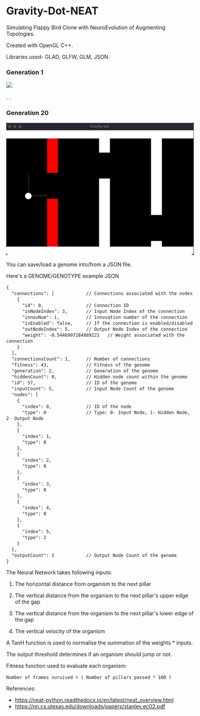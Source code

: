 # Gravity-Dot-NEAT

Simulating Flappy Bird Clone with NeuroEvolution of Augmenting Topologies.

Created with OpenGL C++. 

Libraries used- GLAD, GLFW, GLM, JSON

### Generation 1
![](https://github.com/iamnexxed/Gravity-Dot-NEAT/blob/main/Images/GravityDotCapture1.gif)

.
.

### Generation 20
![](https://github.com/iamnexxed/Gravity-Dot-NEAT/blob/main/Images/GravityDotCapture2.gif)

You can save/load a genome into/from a JSON file.

Here's a GENOME/GENOTYPE example JSON


```
{
  "connections": [            // Connections associated with the nodes
    {
      "id": 0,                // Connection ID
      "inNodeIndex": 3,       // Input Node Index of the connection
      "innovNum": 1,          // Innovation number of the connection
      "isEnabled": false,     // If the connection is enabled/disabled
      "outNodeIndex": 5,      // Output Node Index of the connection
      "weight": -0.5446997284889221   // Weight associated with the connection
    }
  ],
  "connectionsCount": 1,      // Number of connections
  "fitness": 43,              // Fitness of the genome
  "generation": 2,            // Generation of the genome
  "hiddenCount": 0,           // Hidden node count within the genome
  "id": 57,                   // ID of the genome       
  "inputCount": 5,            // Input Node Count of the genome
  "nodes": [
    {
      "index": 0,             // ID of the node
      "type": 0               // Type: 0- Input Node, 1- Hidden Node, 2- Output Node
    },
    {
      "index": 1,
      "type": 0
    },
    {
      "index": 2,
      "type": 0
    },
    {
      "index": 3,
      "type": 0
    },
    {
      "index": 4,
      "type": 0
    },
    {
      "index": 5,
      "type": 2
    }
  ],
  "outputCount": 1            // Output Node Count of the genome
}

```

The Neural Network takes following inputs:

1. The horizontal distance from organism to the next pillar

2. The vertical distance from the organism to the next pillar's upper edge of the gap

3. The vertical distance from the organism to the next pillar's lower edge of the gap

4. The vertical velocity of the organism


A TanH function is used to normalise the summation of the weights * inputs.


The output threshold determines if an organism should jump or not.


Fitness function used to evaluate each organism:
```
Number of frames survived + ( Number of pillars passed * 100 )
```

References:
- https://neat-python.readthedocs.io/en/latest/neat_overview.html
- https://nn.cs.utexas.edu/downloads/papers/stanley.ec02.pdf

